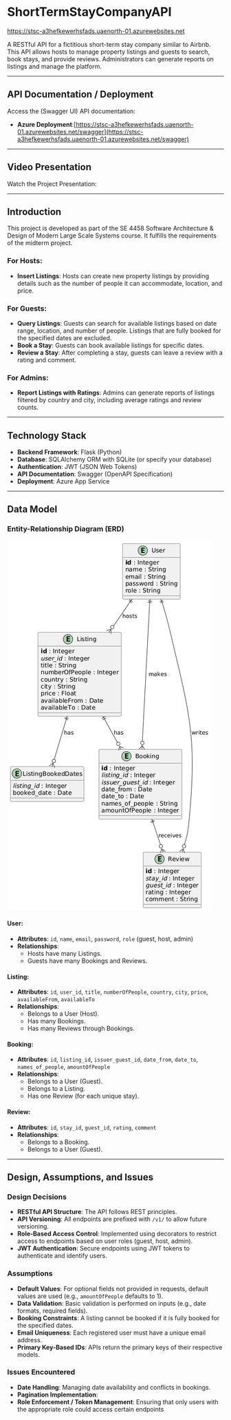 # ShortTermStayCompanyAPI

https://stsc-a3hefkewerhsfads.uaenorth-01.azurewebsites.net

A RESTful API for a fictitious short-term stay company similar to Airbnb. This API allows hosts to manage property listings and guests to search, book stays, and provide reviews. Administrators can generate reports on listings and manage the platform.

---

## API Documentation / Deployment

Access the (Swagger UI) API documentation:

- **Azure Deployment**:[https://stsc-a3hefkewerhsfads.uaenorth-01.azurewebsites.net/swagger](https://stsc-a3hefkewerhsfads.uaenorth-01.azurewebsites.net/swagger)

---
## Video Presentation

Watch the Project Presentation: 


---
## Introduction

This project is developed as part of the SE 4458 Software Architecture & Design of Modern Large Scale Systems course. It fulfills the requirements of the midterm project.

### For Hosts:
- **Insert Listings**: Hosts can create new property listings by providing details such as the number of people it can accommodate, location, and price.

### For Guests:
- **Query Listings**: Guests can search for available listings based on date range, location, and number of people. Listings that are fully booked for the specified dates are excluded.
- **Book a Stay**: Guests can book available listings for specific dates.
- **Review a Stay**: After completing a stay, guests can leave a review with a rating and comment.

### For Admins:
- **Report Listings with Ratings**: Admins can generate reports of listings filtered by country and city, including average ratings and review counts.

---

## Technology Stack

- **Backend Framework**: Flask (Python)
- **Database**: SQLAlchemy ORM with SQLite (or specify your database)
- **Authentication**: JWT (JSON Web Tokens)
- **API Documentation**: Swagger (OpenAPI Specification)
- **Deployment**: Azure App Service


---

## Data Model
### Entity-Relationship Diagram (ERD)

![ER Diagram](images/ERD.png)



#### **User**:
- **Attributes**: `id`, `name`, `email`, `password`, `role` (guest, host, admin)
- **Relationships**:
  - Hosts have many Listings.
  - Guests have many Bookings and Reviews.

#### **Listing**:
- **Attributes**: `id`, `user_id`, `title`, `numberOfPeople`, `country`, `city`, `price`, `availableFrom`, `availableTo`
- **Relationships**:
  - Belongs to a User (Host).
  - Has many Bookings.
  - Has many Reviews through Bookings.

#### **Booking**:
- **Attributes**: `id`, `listing_id`, `issuer_guest_id`, `date_from`, `date_to`, `names_of_people`, `amountOfPeople`
- **Relationships**:
  - Belongs to a User (Guest).
  - Belongs to a Listing.
  - Has one Review (for each unique stay).

#### **Review**:
- **Attributes**: `id`, `stay_id`, `guest_id`, `rating`, `comment`
- **Relationships**:
  - Belongs to a Booking.
  - Belongs to a User (Guest).

---

## Design, Assumptions, and Issues

### **Design Decisions**
- **RESTful API Structure**: The API follows REST principles.
- **API Versioning**: All endpoints are prefixed with `/v1/` to allow future versioning.
- **Role-Based Access Control**: Implemented using decorators to restrict access to endpoints based on user roles (guest, host, admin).
- **JWT Authentication**: Secure endpoints using JWT tokens to authenticate and identify users.

### **Assumptions**
- **Default Values**: For optional fields not provided in requests, default values are used (e.g., `amountOfPeople` defaults to 1).
- **Data Validation**: Basic validation is performed on inputs (e.g., date formats, required fields).
- **Booking Constraints**: A listing cannot be booked if it is fully booked for the specified dates.
- **Email Uniqueness**: Each registered user must have a unique email address.
- **Primary Key-Based IDs**: APIs return the primary keys of their respective models. 

### **Issues Encountered**
- **Date Handling**: Managing date availability and conflicts in bookings.
- **Pagination Implementation**:
- **Role Enforcement / Token Management**: Ensuring that only users with the appropriate role could access certain endpoints 
